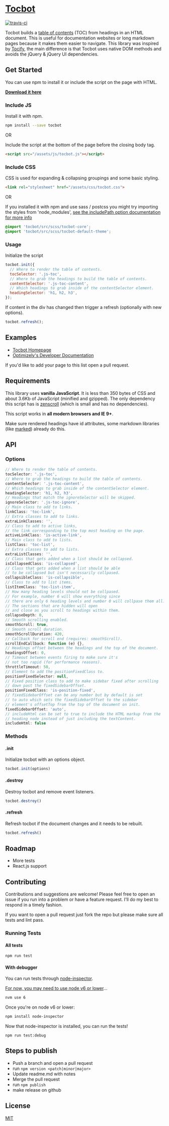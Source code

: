 <h1 class="dn">
<a href="http://tscanlin.github.io/tocbot">Tocbot</a>
</h1>

<a href="https://travis-ci.org/tscanlin/tocbot" target="_blank"><img src="https://travis-ci.org/tscanlin/tocbot.svg?branch=master" alt="travis-ci" /></a>

Tocbot builds a [table of contents](https://en.wikipedia.org/wiki/Table_of_contents) (TOC) from headings in an HTML document. This is useful for documentation websites or long markdown pages because it makes them easier to navigate. This library was inspired by [Tocify](http://gregfranko.com/jquery.tocify.js/), the main difference is that Tocbot uses native DOM methods and avoids the jQuery & jQuery UI dependencies.


## Get Started

You can use npm to install it or include the script on the page with HTML.

[**Download it here**](https://github.com/tscanlin/tocbot/releases/)


### Include JS

Install it with npm.

```sh
npm install --save tocbot
```

OR

Include the script at the bottom of the page before the closing body tag.

```html
<script src="/assets/js/tocbot.js"></script>
```


### Include CSS

CSS is used for expanding & collapsing groupings and some basic styling.

```html
<link rel="stylesheet" href="/assets/css/tocbot.css">
```

OR

If you installed it with npm and use sass / postcss you might try importing the styles from 'node_modules', [see the includePath option documentation for more info](https://github.com/sass/node-sass#includepaths)

```scss
@import 'tocbot/src/scss/tocbot-core';
@import 'tocbot/src/scss/tocbot-default-theme';
```


### Usage

Initialize the script

```js
tocbot.init({
  // Where to render the table of contents.
  tocSelector: '.js-toc',
  // Where to grab the headings to build the table of contents.
  contentSelector: '.js-toc-content',
  // Which headings to grab inside of the contentSelector element.
  headingSelector: 'h1, h2, h3',
});
```

If content in the div has changed then trigger a refresh (optionally with new options).

```javascript
tocbot.refresh();
```


## Examples

- [Tocbot Homepage](http://tscanlin.github.io/tocbot/)
- [Optimizely's Developer Documentation](https://developers.optimizely.com/x/solutions/javascript/reference/index.html)

If you'd like to add your page to this list open a pull request.


## Requirements

This library uses **vanilla JavaScript**. It is less than 350 bytes of CSS and about 3.6Kb of JavaScript (minified and gzipped). The only dependency this script has is [zenscroll](https://github.com/zengabor/zenscroll) (which is small and has no dependencies).

This script works in **all modern browsers and IE 9+**.

Make sure rendered headings have id attributes, some markdown libraries (like [marked](https://github.com/chjj/marked)) already do this.


## API

### Options

```javascript
// Where to render the table of contents.
tocSelector: '.js-toc',
// Where to grab the headings to build the table of contents.
contentSelector: '.js-toc-content',
// Which headings to grab inside of the contentSelector element.
headingSelector: 'h1, h2, h3',
// Headings that match the ignoreSelector will be skipped.
ignoreSelector: '.js-toc-ignore',
// Main class to add to links.
linkClass: 'toc-link',
// Extra classes to add to links.
extraLinkClasses: '',
// Class to add to active links,
// the link corresponding to the top most heading on the page.
activeLinkClass: 'is-active-link',
// Main class to add to lists.
listClass: 'toc-list',
// Extra classes to add to lists.
extraListClasses: '',
// Class that gets added when a list should be collapsed.
isCollapsedClass: 'is-collapsed',
// Class that gets added when a list should be able
// to be collapsed but isn't necessarily collpased.
collapsibleClass: 'is-collapsible',
// Class to add to list items.
listItemClass: 'toc-list-item',
// How many heading levels should not be collpased.
// For example, number 6 will show everything since
// there are only 6 heading levels and number 0 will collpase them all.
// The sections that are hidden will open
// and close as you scroll to headings within them.
collapseDepth: 0,
// Smooth scrolling enabled.
smoothScroll: true,
// Smooth scroll duration.
smoothScrollDuration: 420,
// Callback for scroll end (requires: smoothScroll).
scrollEndCallback: function (e) {},
// Headings offset between the headings and the top of the document.
headingsOffset: 0,
// Timeout between events firing to make sure it's
// not too rapid (for performance reasons).
throttleTimeout: 50,
// Element to add the positionFixedClass to.
positionFixedSelector: null,
// Fixed position class to add to make sidebar fixed after scrolling
// down past the fixedSidebarOffset.
positionFixedClass: 'is-position-fixed',
// fixedSidebarOffset can be any number but by default is set
// to auto which sets the fixedSidebarOffset to the sidebar
// element's offsetTop from the top of the document on init.
fixedSidebarOffset: 'auto',
// includeHtml can be set to true to include the HTML markup from the
// heading node instead of just including the textContent.
includeHtml: false
```


### Methods

#### .init

Initialize tocbot with an options object.

```javascript
tocbot.init(options)
```

#### .destroy

Destroy tocbot and remove event listeners.

```javascript
tocbot.destroy()
```

#### .refresh

Refresh tocbot if the document changes and it needs to be rebuilt.

```javascript
tocbot.refresh()
```


## Roadmap

- More tests
- React.js support


## Contributing

Contributions and suggestions are welcome! Please feel free to open an issue if you run into a problem or have a feature request. I'll do my best to respond in a timely fashion.

If you want to open a pull request just fork the repo but please make sure all tests and lint pass.


### Running Tests

#### All tests
```bash
npm run test
```

#### With debugger
You can run tests through [node-inspector](https://github.com/node-inspector/node-inspector).

[For now, you may need to use node v6 or lower](https://github.com/node-inspector/node-inspector/issues/950#issuecomment-264289415)...
```bash
nvm use 6
```

Once you're on node v6 or lower:
```bash
npm install node-inspector
```

Now that node-inspector is installed, you can run the tests!
```
npm run test:debug
```

## Steps to publish

- Push a branch and open a pull request
- run `npm version <patch|minor|major>`
- Update readme.md with notes
- Merge the pull request
- run `npm publish`
- make release on github


## License

[MIT]('http://opensource.org/licenses/MIT')
